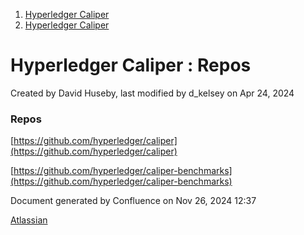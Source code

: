 1. [Hyperledger Caliper](index.html)
2. [Hyperledger Caliper](Hyperledger-Caliper_23101442.html)

# Hyperledger Caliper : Repos

Created by David Huseby, last modified by d\_kelsey on Apr 24, 2024

### Repos

[https://github.com/hyperledger/caliper](https://github.com/hyperledger/caliper)

[https://github.com/hyperledger/caliper-benchmarks](https://github.com/hyperledger/caliper-benchmarks)

Document generated by Confluence on Nov 26, 2024 12:37

[Atlassian](http://www.atlassian.com/)
